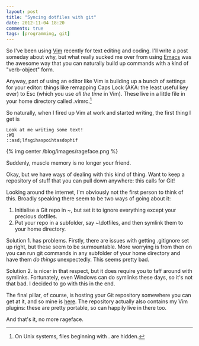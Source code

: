 ```yaml
---
layout: post
title: "Syncing dotfiles with git"
date: 2012-11-04 18:20
comments: true
tags: [programming, git]
---
```


So I've been using [Vim](http://www.vim.org/) recently for text editing and coding. I'll write a post someday about why, but what really sucked me over from using [Emacs](http://www.gnu.org/software/emacs/) was the awesome way that you can naturally build up commands with a kind of "verb-object" form.

Anyway, part of using an editor like Vim is building up a bunch of settings for your editor: things like remapping Caps Lock (AKA: the least useful key ever) to Esc (which you use *all the time* in Vim). These live in a little file in your home directory called .vimrc.[^dotfiles]

[^dotfiles]: On Unix systems, files beginning with . are hidden.

So naturally, when I fired up Vim at work and started writing, the first thing I get is

    Look at me writing some text!
    :WQ
    ::asd;lfsgihaspoihtasdophif

{% img center /blog/images/rageface.png %}

Suddenly, muscle memory is no longer your friend.

<!-- more -->

Okay, but we have ways of dealing with this kind of thing. Want to keep a repository of stuff that you can pull down anywhere: this calls for Git!

Looking around the internet, I'm obviously not the first person to think of this. Broadly speaking there seem to be two ways of going about it:

1. Initialise a Git repo in ~, but set it to ignore everything except your precious dotfiles.
2. Put your repo in a subfolder, say ~\dotfiles, and then symlink them to your home directory.

Solution 1. has problems. Firstly, there are issues with getting .gitignore set up right, but these seem to be surmountable. More worrying is from then on you can run git commands in any subfolder of your home directory and have them *do things* unexpectedly. This seems pretty bad.

Solution 2. is nicer in that respect, but it does require you to faff around with symlinks. Fortunately, even Windows can do symlinks these days, so it's not that bad. I decided to go with this in the end.

The final pillar, of course, is hosting your Git repository somewhere you can get at it, and so mine is [here](https://github.com/michaelpj/dotfiles). The repository actually also contains my Vim plugins: these are pretty portable, so can happily live in there too.

And that's it, no more rageface. 

